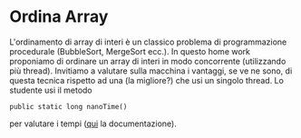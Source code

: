 # Ordina Array

L'ordinamento di array di interi è un classico problema di programmazione procedurale (BubbleSort, MergeSort ecc.). In questo home work proponiamo di ordinare un array di interi in modo concorrente (utilizzando più thread). Invitiamo a valutare sulla macchina i vantaggi, se ve ne sono, di questa tecnica rispetto ad una (la migliore?) che usi un singolo thread. Lo studente usi il metodo
```
public static long nanoTime()
```
per valutare i tempi ([qui](https://docs.oracle.com/javase/7/docs/api/java/lang/System.html#nanoTime()) la documentazione).